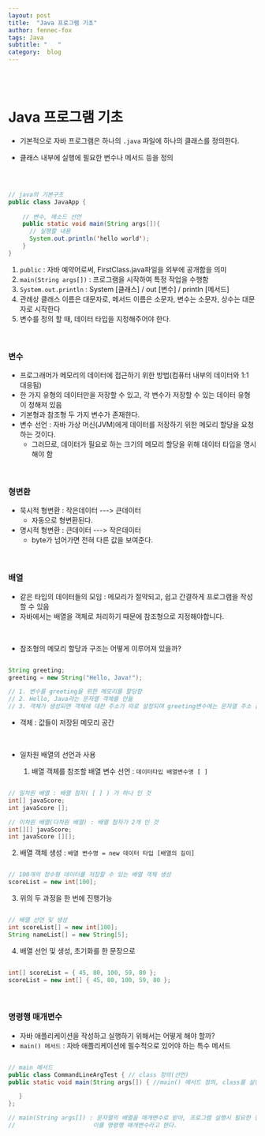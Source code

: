 ```yaml
---
layout: post
title:  "Java 프로그램 기초"
author: fennec-fox
tags: Java
subtitle: "   "
category:  blog
---
```


<br>

<br>

# Java 프로그램 기초

- 기본적으로 자바 프로그램은 하나의 `.java` 파일에 하나의 클래스를 정의한다.

- 클래스 내부에 실행에 필요한 변수나 메서드 등을 정의 

<br>

```java

// java의 기본구조
public class JavaApp {
  
    // 변수, 메소드 선언
    public static void main(String args[]){
      // 실행할 내용  
      System.out.println('hello world');
    }
}

```

1. `public` : 자바 예약어로써, FirstClass.java파일을 외부에 공개함을 의미
2. `main(String args[])` : 프로그램을 시작하여 특정 작업을 수행함
3. `System.out.println` : System [클래스] / out [변수] / println [메서드]
4. 관례상 클래스 이름은 대문자로, 메서드 이름은 소문자, 변수는 소문자, 상수는 대문자로 시작한다
5. 변수를 정의 할 때, 데이터 타입을 지정해주어야 한다.

<br>

### 변수

- 프로그래머가 메모리의 데이터에 접근하기 위한 방법(컴퓨터 내부의 데이터와 1:1 대응됨)
- 한 가지 유형의 데이터만을 저장할 수 있고, 각 변수가 저장할 수 있는 데이터 유형이 정해져 있음
- 기본형과 참조형 두 가지 변수가 존재한다.
- 변수 선언 : 자바 가상 머신(JVM)에게 데이터를 저장하기 위한 메모리 할당을 요청하는 것이다.
  - 그러므로, 데이터가 필요로 하는 크기의 메모리 할당을 위해 데이터 타입을 명시해야 함

<br>

### 형변환

- 묵시적 형변환 : 작은데이터 ---> 큰데이터
  - 자동으로 형변환된다. 
- 명시적 형변환 : 큰데이터 ---> 작은데이터
  - byte가 넘어가면 전혀 다른 값을 보여준다.

<br>

### 배열

- 같은 타입의 데이터들의 모임 : 메모리가 절약되고, 쉽고 간결하게 프로그램을 작성할 수 있음
- 자바에서는 배열을 객체로 처리하기 때문에 참조형으로 지정해야합니다.

<br>

- 참조형의 메모리 할당과 구조는 어떻게 이루어져 있을까?

```java

String greeting;
greeting = new String("Hello, Java!");

// 1. 변수를 greeting을 위한 메모리를 할당함
// 2. Hello, Java라는 문자열 객체를 만듦
// 3. 객체가 생성되면 객체에 대한 주소가 따로 설정되며 greeting변수에는 문자열 주소 값을 할당합니다 

```

- 객체 : 값들이 저장된 메모리 공간

<br>

- 일차원 배열의 선언과 사용

  1. 배열 객체를 참조할 배열 변수 선언 :  `데이터타입 배열변수명 [ ]`

```java

// 일차원 배열 : 배열 첨자( [ ] ) 가 하나 인 것
int[] javaScore;
int javaScore [];

// 이차원 배열(다차원 배열) : 배열 첨자가 2개 인 것
int[][] javaScore;
int javaScore [][];

```

  2. 배열 객체 생성 : `배열 변수명 = new 데이터 타입 [배열의 길이]`

```java

// 100개의 정수형 데이터를 저장할 수 있는 배열 객체 생성
scoreList = new int[100];

```

  3. 위의 두 과정을 한 번에 진행가능

```java

// 배열 선언 및 생성
int scoreList[] = new int[100];
String nameList[] = new String[5];

```

  4. 배열 선언 및 생성, 초기화를 한 문장으로

```java

int[] scoreList = { 45, 80, 100, 59, 80 };
scoreList = new int[] { 45, 80, 100, 59, 80 };

```

<br>

### 명령행 매개변수

- 자바 애플리케이션을 작성하고 실행하기 위해서는 어떻게 해야 할까?
- `main() 메서드` : 자바 애플리케이션에 필수적으로 있어야 하는 특수 메서드
```java

// main 메서드 
public class CommandLineArgTest { // class 정의(선언)
public static void main(String args[]) { //main() 메서드 정의, class를 실행

   }
};

// main(String args[]) : 문자열의 배열을 매개변수로 받아, 프로그램 실행시 필요한 정보를 프로그램에 전달
//                      이를 명령행 매개변수라고 한다.


```
<br>
<br>

​     

​     